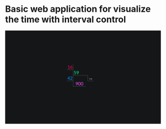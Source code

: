 # Basic web application for visualize the time with interval control 

  ![preview](/assets/images/preview.png)
